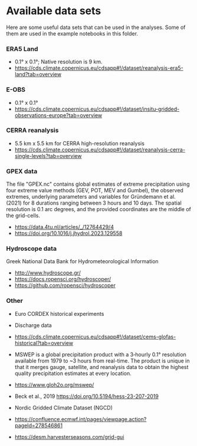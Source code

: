 # Available data sets

Here are some useful data sets that can be used in the analyses. Some of them are used in the example notebooks in this folder.

### ERA5 Land

 - 0.1° x 0.1°; Native resolution is 9 km.
 - https://cds.climate.copernicus.eu/cdsapp#!/dataset/reanalysis-era5-land?tab=overview

### E-OBS

 - 0.1° x 0.1°
 - https://cds.climate.copernicus.eu/cdsapp#!/dataset/insitu-gridded-observations-europe?tab=overview

### CERRA reanalysis

 - 5.5 km x 5.5 km for CERRA high-resolution reanalysis
 - https://cds.climate.copernicus.eu/cdsapp#!/dataset/reanalysis-cerra-single-levels?tab=overview

### GPEX data

The file "GPEX.nc" contains global estimates of extreme precipitation using four extreme value methods (GEV, POT, MEV and Gumbel), the observed extremes, underlying parameters and variables for Gründemann et al. (2021) for 8 durations ranging between 3 hours and 10 days. The spatial resolution is 0.1 arc degrees, and the provided coordinates are the middle of the grid-cells.

 - https://data.4tu.nl/articles/_/12764429/4
 - https://doi.org/10.1016/j.jhydrol.2023.129558

### Hydroscope data

Greek National Data Bank for Hydrometeorological Information

 - http://www.hydroscope.gr/
 - https://docs.ropensci.org/hydroscoper/
 - https://github.com/ropensci/hydroscoper

### Other

 - Euro CORDEX historical experiments

 - Discharge data
 - https://cds.climate.copernicus.eu/cdsapp#!/dataset/cems-glofas-historical?tab=overview

 - MSWEP is a global precipitation product with a 3‑hourly 0.1° resolution available from 1979 to ~3 hours from real-time. The product is unique in that it merges gauge, satellite, and reanalysis data to obtain the highest quality precipitation estimates at every location.
 - https://www.gloh2o.org/mswep/
 - Beck et al., 2019 https://doi.org/10.5194/hess-23-207-2019

 - Nordic Gridded Climate Dataset (NGCD)
 - https://confluence.ecmwf.int/pages/viewpage.action?pageId=278546861

 
 - https://desm.harvesterseasons.com/grid-gui